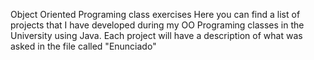 Object Oriented Programing class exercises
Here you can find a list of projects that I have developed during my OO Programing classes in the University using Java. 
Each project will have a description of what was asked in the file called "Enunciado"

